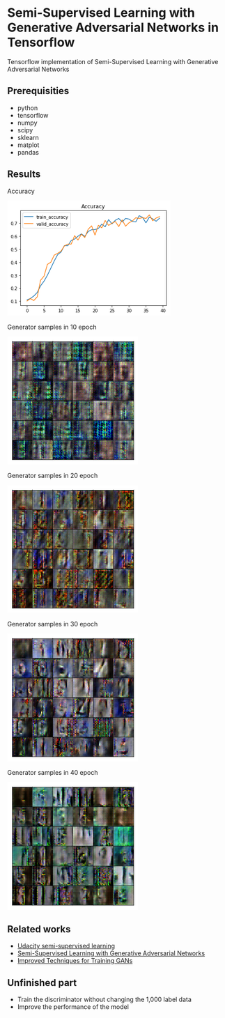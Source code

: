 # Semi-Supervised Learning with Generative Adversarial Networks in Tensorflow

Tensorflow implementation of Semi-Supervised Learning with Generative Adversarial Networks 

## Prerequisities

- python
- tensorflow
- numpy
- scipy
- sklearn
- matplot
- pandas

## Results
Accuracy

![accuracy](./assets/accuracy.png)

Generator samples in 10 epoch

![gen_sample_10](./assets/gen_sample_10.png)

Generator samples in 20 epoch

![gen_sample_20](./assets/gen_sample_20.png)

Generator samples in 30 epoch

![gen_sample_30](./assets/gen_sample_30.png)

Generator samples in 40 epoch

![gen_sample_40](./assets/gen_sample_40.png)

## Related works

- [Udacity semi-supervised learning](https://github.com/udacity/deep-learning/tree/master/semi-supervised)
- [Semi-Supervised Learning with Generative Adversarial Networks](https://arxiv.org/abs/1606.01583)
- [Improved Techniques for Training GANs](https://arxiv.org/abs/1606.03498)

## Unfinished part
- Train the discriminator without changing the 1,000 label data
- Improve the performance of the model
